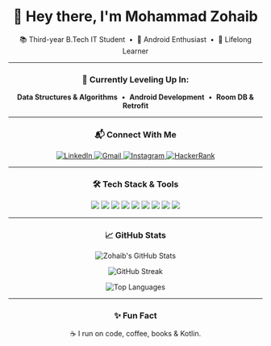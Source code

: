 <!-- README.md - Mohammad Zohaib -->

<h1 align="center">👋 Hey there, I'm Mohammad Zohaib</h1>
<p align="center">
  📚 Third-year B.Tech IT Student &nbsp;•&nbsp; 📱 Android Enthusiast &nbsp;•&nbsp; 🚀 Lifelong Learner
</p>

---

<h3 align="center">🚧 Currently Leveling Up In:</h3>
<p align="center">
  <strong>Data Structures & Algorithms</strong> &nbsp;•&nbsp; <strong>Android Development</strong> &nbsp;•&nbsp; <strong>Room DB & Retrofit</strong>
</p>

---

<h3 align="center">📬 Connect With Me</h3>
<p align="center">
  <a href="https://www.linkedin.com/in/mohammad-zohaib-279794204/" target="_blank" rel="noreferrer">
    <img src="https://img.shields.io/badge/LinkedIn-0A66C2?style=for-the-badge&logo=linkedin&logoColor=white" alt="LinkedIn"/>
  </a>
  <a href="mailto:zohaib.tm2@gmail.com">
    <img src="https://img.shields.io/badge/Gmail-EA4335?style=for-the-badge&logo=gmail&logoColor=white" alt="Gmail"/>
  </a>
  <a href="https://instagram.com/mzohaib_22" target="_blank" rel="noreferrer">
    <img src="https://img.shields.io/badge/Instagram-C13584?style=for-the-badge&logo=instagram&logoColor=white" alt="Instagram"/>
  </a>
  <a href="https://www.hackerrank.com/@mohdzohaib326" target="_blank" rel="noreferrer">
    <img src="https://img.shields.io/badge/HackerRank-2EC866?style=for-the-badge&logo=hackerrank&logoColor=white" alt="HackerRank"/>
  </a>
</p>

---

<h3 align="center">🛠️ Tech Stack & Tools</h3>
<p align="center">
  <img src="https://img.shields.io/badge/Java-007396?style=for-the-badge&logo=java&logoColor=white"/>
  <img src="https://img.shields.io/badge/Kotlin-7F52FF?style=for-the-badge&logo=kotlin&logoColor=white"/>
  <img src="https://img.shields.io/badge/Android-3DDC84?style=for-the-badge&logo=android&logoColor=white"/>
  <img src="https://img.shields.io/badge/Firebase-FFCA28?style=for-the-badge&logo=firebase&logoColor=black"/>
  <img src="https://img.shields.io/badge/Room-4285F4?style=for-the-badge&logo=google&logoColor=white"/>
  <img src="https://img.shields.io/badge/Retrofit-FF5722?style=for-the-badge&logo=android&logoColor=white"/>
  <img src="https://img.shields.io/badge/SQLite-003B57?style=for-the-badge&logo=sqlite&logoColor=white"/>
  <img src="https://img.shields.io/badge/C-00599C?style=for-the-badge&logo=c&logoColor=white"/>
  <img src="https://img.shields.io/badge/Python-3776AB?style=for-the-badge&logo=python&logoColor=white"/>
</p>

---

<h3 align="center">📈 GitHub Stats</h3>
<p align="center">
  <img src="https://github-readme-stats.vercel.app/api?username=mzohaib&show_icons=true&theme=tokyonight&hide_border=true&count_private=true" alt="Zohaib's GitHub Stats"/>
</p>
<p align="center">
  <img src="https://github-readme-streak-stats.herokuapp.com/?user=mzohaib&theme=tokyonight&hide_border=true" alt="GitHub Streak"/>
</p>
<p align="center">
  <img src="https://github-readme-stats.vercel.app/api/top-langs/?username=mzohaib&layout=compact&theme=tokyonight&hide_border=true&langs_count=6&custom_title=Most%20Used%20Languages&hide=html,css,scss,js" alt="Top Languages"/>
</p>

---

<h3 align="center">✨ Fun Fact</h3>
<p align="center">
  ☕ I run on code, coffee, books & Kotlin.
</p>
